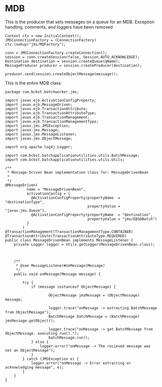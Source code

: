 MDB
===

This is the producer that sets messages on a queue for an MDB.  Exception handling, comments, and loggers have been removed




	Context ctx = new InitialContext();
	JMSConnectionFactory = (ConnectionFactory) ctx.lookup("jms/MQFactory");
			  
	conn = JMSConnectionFactory.createConnection();
	session = conn.createSession(false, Session.AUTO_ACKNOWLEDGE);
	Destination destination = session.createQueue(qName);
	MessageProducer producer = session.createProducer(destination);

	producer.send(session.createObjectMessage(message));


This is the entire MDB class:

	package com.bcbst.batchworker.jms;
	
	import javax.ejb.ActivationConfigProperty;
	import javax.ejb.MessageDriven;
	import javax.ejb.TransactionAttribute;
	import javax.ejb.TransactionAttributeType;
	import javax.ejb.TransactionManagement;
	import javax.ejb.TransactionManagementType;
	import javax.jms.JMSException;
	import javax.jms.Message;
	import javax.jms.MessageListener;
	import javax.jms.ObjectMessage;
	
	import org.apache.log4j.Logger;
	
	import com.bcbst.batchapplicationutilities.utils.BatchMessage;
	import com.bcbst.batchapplicationutilities.utils.Utils;
	
	/**
	 * Message-Driven Bean implementation class for: MessageDrivenBean
	 *
	 */
	@MessageDriven(
			  name = "MessageDrivenBean",
			  activationConfig = {
			    @ActivationConfigProperty(propertyName  = "destinationType", 
			                              propertyValue = "javax.jms.Queue"),
			    @ActivationConfigProperty(propertyName  = "destination", 
			                              propertyValue = "jms/EBSDBatch")
			  }
			)
	@TransactionManagement(TransactionManagementType.CONTAINER)
	@TransactionAttribute(TransactionAttributeType.REQUIRED)
	public class MessageDrivenBean implements MessageListener {
		private Logger logger = Utils.getLogger(MessageDrivenBean.class);
	
	    
	    
		/**
	     * @see MessageListener#onMessage(Message)
	     */
	    public void onMessage(Message message) {
	    	
		    try {
		    	if (message instanceof ObjectMessage) {
			       
			            ObjectMessage jmsMessage = (ObjectMessage) message;
			            
						logger.trace("onMessage -> extracting BatchMessage from ObjectMessage");
						BatchMessage batchMessage = (BatchMessage) jmsMessage.getObject();
						
						logger.trace("onMessage -> got BatchMessage from ObjectMessage. executing run().");
						batchMessage.run();
		    	} else {
		    		logger.error("onMessage -> The recieved message was not an ObjectMessage");
		    	}
			} catch (JMSException e) {
				logger.error("onMessage -> Error extracting or acknowledging message", e);
			} 
	    }
	}


